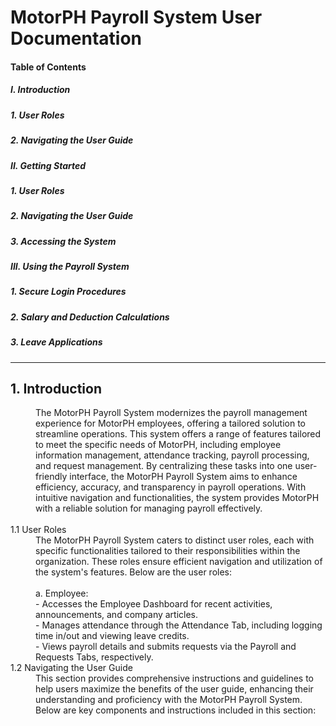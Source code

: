 
# MotorPH Payroll System User Documentation 

#### Table of Contents

##### I. Introduction 
##### 1. User Roles
##### 2. Navigating the User Guide

##### II. Getting Started 
##### 1. User Roles
##### 2. Navigating the User Guide
##### 3. Accessing the System 

##### III. Using the Payroll System
##### 1. Secure Login Procedures
##### 2. Salary and Deduction Calculations
##### 3. Leave Applications

---

## 1. Introduction

<dd> The MotorPH Payroll System modernizes the payroll management experience for MotorPH employees, offering a tailored solution to streamline operations. This system offers a range of features tailored to meet the specific needs of MotorPH, including employee information management, attendance tracking, payroll processing, and request management. By centralizing these tasks into one user-friendly interface, the MotorPH Payroll System aims to enhance efficiency, accuracy, and transparency in payroll operations. With intuitive navigation and functionalities, the system provides MotorPH with a reliable solution for managing payroll effectively.</dd>
<br/>
  <dt>1.1 User Roles</dt>
  <dd>The MotorPH Payroll System caters to distinct user roles, each with specific functionalities tailored to their responsibilities within the organization. These roles ensure efficient navigation and utilization of the system's features. Below are the user roles:</dd><br/>
      <dd>a. Employee:<br/>
    - Accesses the Employee Dashboard for recent activities, announcements, and company articles. <br/>
    - Manages attendance through the Attendance Tab, including logging time in/out and viewing leave credits.<br/>
    - Views payroll details and submits requests via the Payroll and Requests Tabs, respectively.<br/></dd>

  <dt>1.2 Navigating the User Guide 
</dt>
  <dd>This section provides comprehensive instructions and guidelines to help users maximize the benefits of the user guide, enhancing their understanding and proficiency with the MotorPH Payroll System. Below are key components and instructions included in this section:
</dd>
</dl>




